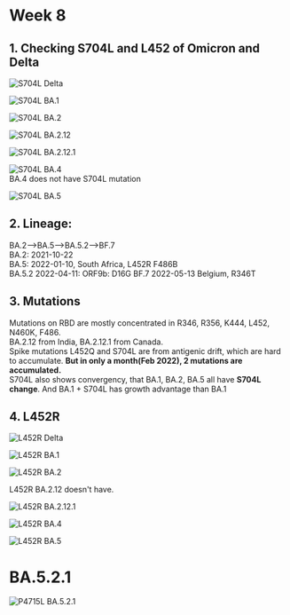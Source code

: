 # Week 8

## 1. Checking S704L and L452 of Omicron and Delta   
![S704L Delta](https://github.com/KirakiraZLY/Variants-and-mutation-rate-in-SARS-Cov2/blob/main/Img/Week8/S704L/S704L_Delta.png?raw=true)

![S704L BA.1](https://github.com/KirakiraZLY/Variants-and-mutation-rate-in-SARS-Cov2/blob/main/Img/Week8/S704L/S704L_BA.1.png?raw=true)

![S704L BA.2](https://github.com/KirakiraZLY/Variants-and-mutation-rate-in-SARS-Cov2/blob/main/Img/Week8/S704L/S704L_BA.2.png?raw=true)

![S704L BA.2.12](https://github.com/KirakiraZLY/Variants-and-mutation-rate-in-SARS-Cov2/blob/main/Img/Week8/S704L/S704L_BA.2.12.png?raw=true)

![S704L BA.2.12.1](https://github.com/KirakiraZLY/Variants-and-mutation-rate-in-SARS-Cov2/blob/main/Img/Week8/S704L/S704L_BA.2.12.1.png?raw=true)

![S704L BA.4](https://github.com/KirakiraZLY/Variants-and-mutation-rate-in-SARS-Cov2/blob/main/Img/Week8/S704L/S704L_BA.4.png?raw=true)   
BA.4 does not have S704L mutation

![S704L BA.5](https://github.com/KirakiraZLY/Variants-and-mutation-rate-in-SARS-Cov2/blob/main/Img/Week8/S704L/S704L_BA.5.png?raw=true)

## 2. Lineage:   
BA.2-->BA.5-->BA.5.2-->BF.7   
BA.2: 2021-10-22   
BA.5: 2022-01-10, South Africa, L452R F486B   
BA.5.2 2022-04-11: ORF9b: D16G
BF.7 2022-05-13 Belgium, R346T   

## 3. Mutations
Mutations on RBD are mostly concentrated in R346, R356, K444, L452, N460K, F486.   
BA.2.12 from India, BA.2.12.1 from Canada.   
Spike mutations L452Q and S704L are from antigenic drift, which are hard to accumulate. **But in only a month(Feb 2022), 2 mutations are accumulated.**   
S704L also shows convergency, that BA.1, BA.2, BA.5 all have **S704L change**. And BA.1 + S704L has growth advantage than BA.1
## 4. L452R
![L452R Delta](https://github.com/KirakiraZLY/Variants-and-mutation-rate-in-SARS-Cov2/blob/main/Img/Week8/L452R/L452R_Delta.png?raw=true)

![L452R BA.1](https://github.com/KirakiraZLY/Variants-and-mutation-rate-in-SARS-Cov2/blob/main/Img/Week8/L452R/L452R_BA1.png?raw=true)

![L452R BA.2](https://github.com/KirakiraZLY/Variants-and-mutation-rate-in-SARS-Cov2/blob/main/Img/Week8/L452R/L452R_BA2.png?raw=true)

L452R BA.2.12 doesn't have.   

![L452R BA.2.12.1](https://github.com/KirakiraZLY/Variants-and-mutation-rate-in-SARS-Cov2/blob/main/Img/Week8/L452R/L452R_BA2.12.1.png?raw=true)

![L452R BA.4](https://github.com/KirakiraZLY/Variants-and-mutation-rate-in-SARS-Cov2/blob/main/Img/Week8/L452R/L452R_BA4.png?raw=true)

![L452R BA.5](https://github.com/KirakiraZLY/Variants-and-mutation-rate-in-SARS-Cov2/blob/main/Img/Week8/L452R/L452R_BA5.png?raw=true)

# BA.5.2.1
![P4715L BA.5.2.1]()
